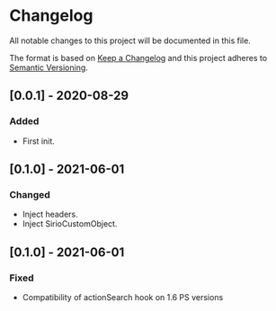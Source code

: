 # Changelog
All notable changes to this project will be documented in this file.

The format is based on [Keep a Changelog](https://keepachangelog.com/en/1.0.0/)
and this project adheres to [Semantic Versioning](https://semver.org/spec/v2.0.0.html).


## [0.0.1] - 2020-08-29
### Added
- First init.


## [0.1.0] - 2021-06-01
### Changed
- Inject headers.
- Inject SirioCustomObject.

## [0.1.0] - 2021-06-01
### Fixed
- Compatibility of actionSearch hook on 1.6 PS versions
